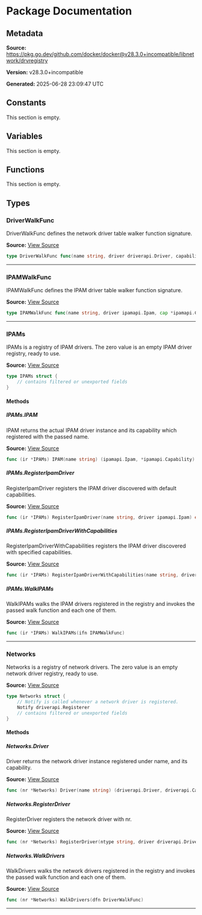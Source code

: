 # Package Documentation

## Metadata

**Source:** https://pkg.go.dev/github.com/docker/docker@v28.3.0+incompatible/libnetwork/drvregistry

**Version:** v28.3.0+incompatible

**Generated:** 2025-06-28 23:09:47 UTC

## Constants

This section is empty.

## Variables

This section is empty.

## Functions

This section is empty.

## Types

### DriverWalkFunc

DriverWalkFunc defines the network driver table walker function signature.

**Source:** [View Source](https://github.com/docker/docker/blob/v28.3.0/libnetwork/drvregistry/networks.go#L12)  

```go
type DriverWalkFunc func(name string, driver driverapi.Driver, capability driverapi.Capability) bool
```

---

### IPAMWalkFunc

IPAMWalkFunc defines the IPAM driver table walker function signature.

**Source:** [View Source](https://github.com/docker/docker/blob/v28.3.0/libnetwork/drvregistry/ipams.go#L63)  

```go
type IPAMWalkFunc func(name string, driver ipamapi.Ipam, cap *ipamapi.Capability) bool
```

---

### IPAMs

IPAMs is a registry of IPAM drivers. The zero value is an empty IPAM driver
registry, ready to use.

**Source:** [View Source](https://github.com/docker/docker/blob/v28.3.0/libnetwork/drvregistry/ipams.go#L19)  

```go
type IPAMs struct {
	// contains filtered or unexported fields
}
```

#### Methods

##### IPAMs.IPAM

IPAM returns the actual IPAM driver instance and its capability which registered with the passed name.

**Source:** [View Source](https://github.com/docker/docker/blob/v28.3.0/libnetwork/drvregistry/ipams.go#L27)  

```go
func (ir *IPAMs) IPAM(name string) (ipamapi.Ipam, *ipamapi.Capability)
```

##### IPAMs.RegisterIpamDriver

RegisterIpamDriver registers the IPAM driver discovered with default capabilities.

**Source:** [View Source](https://github.com/docker/docker/blob/v28.3.0/libnetwork/drvregistry/ipams.go#L58)  

```go
func (ir *IPAMs) RegisterIpamDriver(name string, driver ipamapi.Ipam) error
```

##### IPAMs.RegisterIpamDriverWithCapabilities

RegisterIpamDriverWithCapabilities registers the IPAM driver discovered with specified capabilities.

**Source:** [View Source](https://github.com/docker/docker/blob/v28.3.0/libnetwork/drvregistry/ipams.go#L36)  

```go
func (ir *IPAMs) RegisterIpamDriverWithCapabilities(name string, driver ipamapi.Ipam, caps *ipamapi.Capability) error
```

##### IPAMs.WalkIPAMs

WalkIPAMs walks the IPAM drivers registered in the registry and invokes the passed walk function and each one of them.

**Source:** [View Source](https://github.com/docker/docker/blob/v28.3.0/libnetwork/drvregistry/ipams.go#L66)  

```go
func (ir *IPAMs) WalkIPAMs(ifn IPAMWalkFunc)
```

---

### Networks

Networks is a registry of network drivers. The zero value is an empty network
driver registry, ready to use.

**Source:** [View Source](https://github.com/docker/docker/blob/v28.3.0/libnetwork/drvregistry/networks.go#L21)  

```go
type Networks struct {
	// Notify is called whenever a network driver is registered.
	Notify driverapi.Registerer
	// contains filtered or unexported fields
}
```

#### Methods

##### Networks.Driver

Driver returns the network driver instance registered under name, and its capability.

**Source:** [View Source](https://github.com/docker/docker/blob/v28.3.0/libnetwork/drvregistry/networks.go#L53)  

```go
func (nr *Networks) Driver(name string) (driverapi.Driver, driverapi.Capability)
```

##### Networks.RegisterDriver

RegisterDriver registers the network driver with nr.

**Source:** [View Source](https://github.com/docker/docker/blob/v28.3.0/libnetwork/drvregistry/networks.go#L62)  

```go
func (nr *Networks) RegisterDriver(ntype string, driver driverapi.Driver, capability driverapi.Capability) error
```

##### Networks.WalkDrivers

WalkDrivers walks the network drivers registered in the registry and invokes the passed walk function and each one of them.

**Source:** [View Source](https://github.com/docker/docker/blob/v28.3.0/libnetwork/drvregistry/networks.go#L32)  

```go
func (nr *Networks) WalkDrivers(dfn DriverWalkFunc)
```

---

